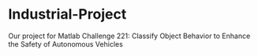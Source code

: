 # Industrial-Project
Our project for Matlab Challenge 221: Classify Object Behavior to Enhance the Safety of Autonomous Vehicles
